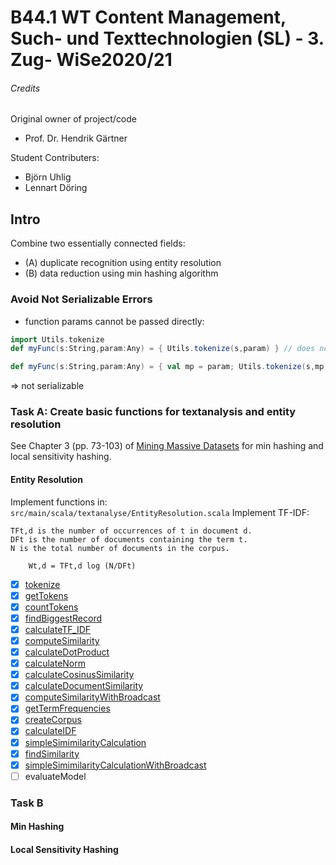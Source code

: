 # B44.1 WT Content Management, Such- und Texttechnologien (SL) - 3. Zug- WiSe2020/21

###### Credits
Original owner of project/code 
- Prof. Dr. Hendrik Gärtner

Student Contributers: 
- Björn Uhlig  
- Lennart Döring

## Intro
Combine two essentially connected fields:  
- (A) duplicate recognition using entity resolution
- (B) data reduction using min hashing algorithm 

### Avoid Not Serializable Errors

- function params cannot be passed directly: 
```Scala
import Utils.tokenize
def myFunc(s:String,param:Any) = { Utils.tokenize(s,param) } // does not work

def myFunc(s:String,param:Any) = { val mp = param; Utils.tokenize(s,mp) } // does work
```
 => not serializable

### Task A: Create basic functions for textanalysis and entity resolution 
See Chapter 3 (pp. 73-103) of [Mining Massive Datasets](http://infolab.stanford.edu/~ullman/mmds/book.pdf) for min hashing and local sensitivity hashing.


#### Entity Resolution
Implement functions in: `src/main/scala/textanalyse/EntityResolution.scala`
Implement TF-IDF: 
```
TFt,d is the number of occurrences of t in document d.
DFt is the number of documents containing the term t.
N is the total number of documents in the corpus.

    Wt,d = TFt,d log (N/DFt)
```
- [x] [tokenize](./src/main/scala/textanalyse/EntityResolution.scala#L153) 
- [x] [getTokens](./src/main/scala/textanalyse/EntityResolution.scala#L23) 
- [x] [countTokens](./src/main/scala/textanalyse/EntityResolution.scala#L34) 
- [x] [findBiggestRecord](./src/main/scala/textanalyse/EntityResolution.scala#L44)
- [x] [calculateTF_IDF](./src/main/scala/textanalyse/EntityResolution.scala#L185)
- [x] [computeSimilarity](./src/main/scala/textanalyse/EntityResolution.scala#L175)
- [x] [calculateDotProduct](./src/main/scala/textanalyse/EntityResolution.scala#L195)
- [x] [calculateNorm](./src/main/scala/textanalyse/EntityResolution.scala#L203)
- [x] [calculateCosinusSimilarity](./src/main/scala/textanalyse/EntityResolution.scala#L211)
- [x] [calculateDocumentSimilarity](./src/main/scala/textanalyse/EntityResolution.scala#L228)
- [x] [computeSimilarityWithBroadcast](./src/main/scala/textanalyse/EntityResolution.scala#L240)
- [x] [getTermFrequencies](./src/main/scala/textanalyse/EntityResolution.scala#L165)
- [x] [createCorpus](./src/main/scala/textanalyse/EntityResolution.scala#L52)
- [x] [calculateIDF](./src/main/scala/textanalyse/EntityResolution.scala#L62)
- [x] [simpleSimimilarityCalculation](./src/main/scala/textanalyse/EntityResolution.scala#L103)
- [x] [findSimilarity](./src/main/scala/textanalyse/EntityResolution.scala#L114)
- [x] [simpleSimimilarityCalculationWithBroadcast](./src/main/scala/textanalyse/EntityResolution.scala#L122)
- [ ] evaluateModel

### Task B

#### Min Hashing

#### Local Sensitivity Hashing 

